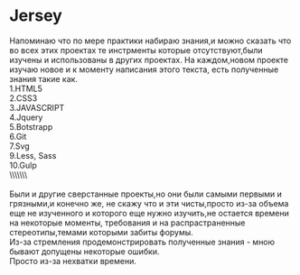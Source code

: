 # Jersey

Напоминаю что по мере практики набираю знания,и можно сказать что во всех этих проектах те инстрменты которые отсутствуют,были изучены и использованы в других проектах.
На каждом,новом проекте изучаю новое и к моменту написания этого текста, есть полученные знания такие как. <br>
1.HTML5 <br>
2.CSS3<br>
3.JAVASCRIPT<br>
4.Jquery<br>
5.Botstrapp<br>
6.Git<br>
7.Svg<br>
9.Less, Sass<br>
10.Gulp<br>
\\\\\\\\\\\\\\
<br>
<br>
Были и другие сверстанные проекты,но они были самыми первыми и грязными,и конечно же, не скажу что и эти чисты,просто из-за объема еще не изученного и которого еще нужно изучить,не остается времени на некоторые моменты, требования и на распрастраненные стереотипы,темами которыми забиты форумы. <br>
Из-за стремления продемонстрировать полученные знания - мною бывают допущены некоторые ошибки.<br> Просто из-за нехватки времени.


